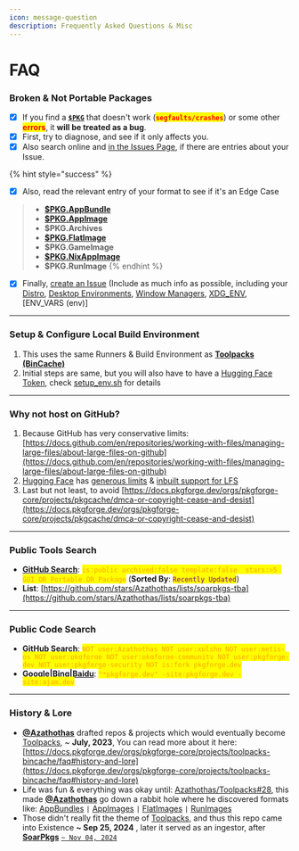 ```yaml
---
icon: message-question
description: Frequently Asked Questions & Misc
---
```


# FAQ

### Broken & Not Portable Packages

* [x] If you find a [**`$PKG`**](../../../../formats/packages/) that doesn't work (<mark style="color:red;">**`segfaults/crashes`**</mark>) or some other <mark style="color:red;">**errors**</mark>, it **will be treated as a bug**.
* [x] First, try to diagnose, and see if it only affects you.
* [x] Also search online and [in the Issues Page](https://github.com/pkgforge/pkgcache/issues), if there are entries about your Issue.

{% hint style="success" %}
- [x] Also, read the relevant entry of your format to see if it's an Edge Case

> * [**$PKG.AppBundle**](https://docs.pkgforge.dev/formats/packages/appbundle#quirks)
> * [**$PKG.AppImage**](https://docs.pkgforge.dev/formats/packages/appimage#quirks)
> * **$PKG.Archives**
> * [**$PKG.FlatImage**](https://docs.pkgforge.dev/formats/packages/flatimage#quirks)
> * **$PKG.GameImage**
> * [**$PKG.NixAppImage**](https://docs.pkgforge.dev/formats/packages/nixappimage#quirks)
> * **$PKG.RunImage**
{% endhint %}

* [x] Finally, [create an Issue](https://github.com/pkgforge/pkgcache/issues/new) (Include as much info as possible, including your [Distro](https://distrowatch.com/), [Desktop Environments](https://en.wikipedia.org/w/index.php?title=Desktop_environment#Gallery), [Window Managers](https://wiki.archlinux.org/title/Window_manager), [XDG\_ENV](https://wiki.archlinux.org/title/XDG_Base_Directory), \[ENV\_VARS (env)]

***

### **Setup & Configure Local Build Environment** <a href="#setup-and-configure-local-build-environment" id="setup-and-configure-local-build-environment"></a>

1. This uses the same Runners & Build Environment as [**Toolpacks (BinCache)**](https://docs.pkgforge.dev/orgs/pkgforge-core/projects/toolpacks-bincache/faq#setup-and-configure-local-build-environment)
2. Initial steps are same, but you will also have to have a [Hugging Face Token](https://huggingface.co/docs/hub/en/security-tokens), check [setup\_env.sh](https://github.com/pkgforge/pkgcache/blob/main/.github/scripts/x86_64-Linux/env.sh) for details

***

### **Why not host on GitHub?**

1. Because GitHub has very conservative limits: [https://docs.github.com/en/repositories/working-with-files/managing-large-files/about-large-files-on-github](https://docs.github.com/en/repositories/working-with-files/managing-large-files/about-large-files-on-github)
2. [Hugging Face](https://huggingface.co/pricing) has [generous limits](https://huggingface.co/docs/hub/en/repositories-recommendations) & [inbuilt support for LFS](https://huggingface.co/docs/hub/en/repositories-getting-started)
3. Last but not least, to avoid [https://docs.pkgforge.dev/orgs/pkgforge-core/projects/pkgcache/dmca-or-copyright-cease-and-desist](https://docs.pkgforge.dev/orgs/pkgforge-core/projects/pkgcache/dmca-or-copyright-cease-and-desist)

***

### Public Tools Search

* [**GitHub Search**](https://github.com/search?q=is%3Apublic+archived%3Afalse+template%3Afalse++stars%3A%3E5+GUI+OR+Portable+OR+Package\&type=repositories\&s=updated\&o=desc): <mark style="color:orange;">`is:public archived:false template:false  stars:>5 GUI OR Portable OR Package`</mark> (**Sorted By**: <mark style="color:purple;">`Recently Updated`</mark>)
* **List**: [https://github.com/stars/Azathothas/lists/soarpkgs-tba](https://github.com/stars/Azathothas/lists/soarpkgs-tba)

***

### Public Code Search

* [**GitHub Search**](https://github.com/search?q=NOT+user%3AAzathothas+NOT+user%3Axplshn+NOT+user%3Ametis-os+NOT+user%3Apkgforge+NOT+user%3Apkgforge-community+NOT+user%3Apkgforge-dev+NOT+user%3Apkgforge-security+NOT+is%3Afork+pkgforge.dev\&type=code): <mark style="color:orange;">`NOT user:Azathothas NOT user:xplshn NOT user:metis-os NOT user:pkgforge NOT user:pkgforge-community NOT user:pkgforge-dev NOT user:pkgforge-security NOT is:fork pkgforge.dev`</mark>
* [**Google**](https://www.google.com)**|**[**Bing**](https://www.bing.com/)**|**[**Baidu**](https://www.baidu.com): <mark style="color:orange;">`"*pkgforge.dev" -site:pkgforge.dev -site:ajam.dev`</mark>

***

### History & Lore

* [**@Azathothas**](https://docs.pkgforge.dev/orgs/pkgforge-core/people#azathothas) drafted repos & projects which would eventually become [Toolpacks](https://github.com/Azathothas/Toolpacks),  \~ **July, 2023**, You can read more about it here: [https://docs.pkgforge.dev/orgs/pkgforge-core/projects/toolpacks-bincache/faq#history-and-lore](https://docs.pkgforge.dev/orgs/pkgforge-core/projects/toolpacks-bincache/faq#history-and-lore)
* Life was fun & everything was okay until: [Azathothas/Toolpacks#28](https://github.com/Azathothas/Toolpacks/issues/28), this made [**@Azathothas**](https://docs.pkgforge.dev/orgs/pkgforge-core/people#azathothas)  go down a rabbit hole where he discovered formats like: [AppBundles](https://github.com/xplshn/pelf/) `|` [AppImages](https://github.com/ivan-hc/AM) `|` [FlatImages](https://github.com/ruanformigoni/flatimage) `|` [RunImages](https://github.com/VHSgunzo)
* Those didn't really fit the theme of [Toolpacks,](https://docs.pkgforge.dev/orgs/pkgforge-core/projects/toolpacks-bincache/differences) and thus this repo came into Existence **\~ Sep 25, 2024** , later it served as an ingestor, after [**SoarPkgs**](https://docs.pkgforge.dev/orgs/pkgforge-core/projects/soarpkgs/faq#history-and-lore) [`~ Nov 04, 2024`](https://github.com/pkgforge/soarpkgs/commit/47b3023010232dfe8b13a83a1daa688e57aa21f1)
